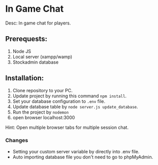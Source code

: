 # In Game Chat
Desc: In game chat for players.

## Prerequests:
1. Node JS
2. Local server (xampp/wamp)
3. Stockadmin database

## Installation:
1. Clone repository to your PC.
2. Update project by running this command `npm install`.
3. Set your database configuration to `.env` file.
4. Update database table by `node server.js update_database`.
5. Run the project by `nodemon`
6. open browser localhost:3000

Hint: Open multiple browser tabs for multiple session chat.


### Changes
* Setting your custom server variable by directly into .env file.
* Auto importing database file you don't need to go to phpMyAdmin.

